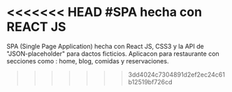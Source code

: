 <<<<<<< HEAD
#SPA hecha con REACT JS
=======
SPA (Single Page Application) hecha con React JS, CSS3 y la API de "JSON-placeholder" para dactos ficticios.
Aplicacon para restaurante con secciones como : home, blog, comidas y reservaciones.

>>>>>>> 3dd4024c7304891d2ef2ec24c61b12519bf726cd
